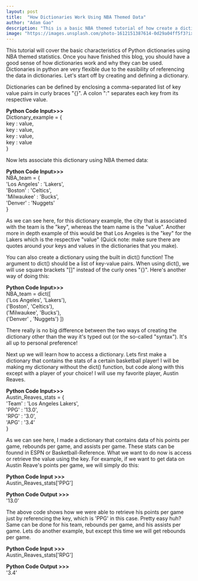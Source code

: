 ```yaml
---
layout: post
title:  "How Dictionaries Work Using NBA Themed Data"
author: "Adam Gao"
description: "This is a basic NBA themed tutorial of how create a dictionary."
image: "https://images.unsplash.com/photo-1612151387614-0d29a04ff5f3?ixlib=rb-4.0.3&ixid=M3wxMjA3fDB8MHxwaG90by1wYWdlfHx8fGVufDB8fHx8fA%3D%3D&auto=format&fit=crop&w=1935&q=80"
--- 
```


This tutorial will cover the basic characteristics of Python dictionaries using NBA themed statistics. Once you have finished this blog, you should have a good sense of how dictionaries work and why they can be used. Dictionaries in python are very flexible due to the easibility of referencing the data in dictionaries. Let's start off by creating and defining a dictionary. 

Dictionaries can be defined by enclosing a comma-separated list of key value pairs in curly braces "{}". A colon ":" separates each key from its respective value. 

<strong> Python Code Input>>> </strong> <br>
Dictionary_example = { <br>
                key : value, <br>
                key : value, <br>
                key : value, <br>
                key : value  <br>
}

Now lets associate this dictionary using NBA themed data:

<strong> Python Code Input>>> </strong> <br>
NBA_team = { <br>
        'Los Angeles' : 'Lakers', <br>
        'Boston' : 'Celtics', <br>
        'Milwaukee' : 'Bucks', <br>
        'Denver' : 'Nuggets' <br>
}

As we can see here, for this dictionary example, the city that  is associated with the team is the "key", whereas the team name is the "value". Another more in depth example of this would be that Los Angeles is the "key" for the Lakers which is the respective "value" (Quick note: make sure there are quotes around your keys and values in the dictionaries that you make).

You can also create a dictionary using the built in dict() function! The argument to dict() should be a list of key-value pairs. When using dict(), we will use square brackets "[]" instead of the curly ones "{}". Here's another way of doing this: 

<strong> Python Code Input>>> </strong><br>
NBA_team = dict([ <br>
        ('Los Angeles', 'Lakers'), <br>
        ('Boston', 'Celtics'),   
        ('Milwaukee', 'Bucks'),  
        ('Denver' , 'Nuggets') 
])

There really is no big difference between the two ways of creating the dictionary other than the way it's typed out (or the so-called "syntax"). It's all up to personal preference! 

Next up we will learn how to access a dictionary. Lets first make a dictionary that contains the stats of a certain basketball player! I will be making my dictionary without the dict() function, but code along with this except with a player of your choice! I will use my favorite player, Austin Reaves.

<strong> Python Code Input>>> </strong><br>
Austin_Reaves_stats = { <br>
        'Team' : 'Los Angeles Lakers', <br>
        'PPG' : '13.0', <br>
        'RPG' : '3.0', <br>
        'APG' : '3.4' <br>
}

As we can see here, I made a dictionary that contains data of his points per game, rebounds per game, and assists per game. These stats can be founnd in ESPN or Basketball-Reference. What we want to do now is access or retrieve the value using the key. For example, if we want to get data on Austin Reave's points per game, we will simply do this:

<strong> Python Code Input >>> </strong> <br>
Austin_Reaves_stats['PPG']
<br>

<strong> Python Code Output >>> </strong> <br>
'13.0'
<br>

The above code shows how we were able to retrieve his points per game just by referencing the key, which is 'PPG' in this case. Pretty easy huh? Same can be done for his team, rebounds per game, and his assists per game. Lets do another example, but except this time we will get rebounds per game. 

<strong> Python Code Input >>> </strong><br>
Austin_Reaves_stats['RPG']
<br>

<strong> Python Code Output >>> </strong> <br>
'3.4'
<br>

